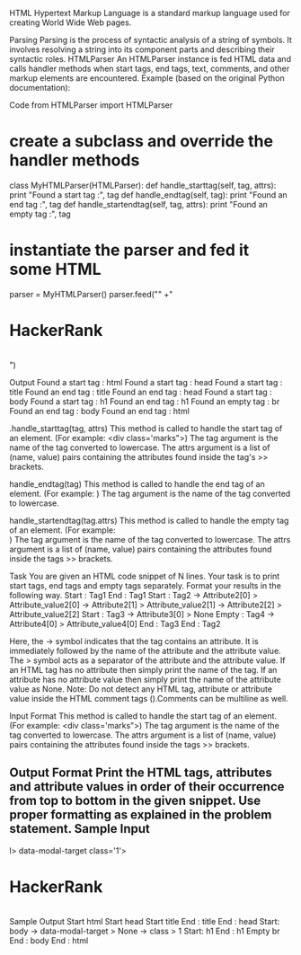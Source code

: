 HTML
Hypertext Markup Language is a standard markup language used for creating World Wide Web pages.

Parsing
Parsing is the process of syntactic analysis of a string of symbols. It involves resolving a string into its component parts and describing their syntactic roles. HTMLParser
An HTMLParser instance is fed HTML data and calls handler methods when start tags, end tags, text, comments, and other markup elements are encountered. Example (based on the original Python documentation):



Code
from HTMLParser import HTMLParser

# create a subclass and override the handler methods
class MyHTMLParser(HTMLParser):
    def handle_starttag(self, tag, attrs):
        print "Found a start tag  :", tag
    def handle_endtag(self, tag):
        print "Found an end tag   :", tag
    def handle_startendtag(self, tag, attrs):
        print "Found an empty tag :", tag

# instantiate the parser and fed it some HTML
parser = MyHTMLParser()
parser.feed("<html><head><title>HTML Parser - I</title></head>"
            +"<body><h1>HackerRank</h1><br /></body></html>")


Output
Found a start tag  : html
Found a start tag  : head
Found a start tag  : title
Found an end tag   : title
Found an end tag   : head
Found a start tag  : body
Found a start tag  : h1
Found an end tag   : h1
Found an empty tag : br
Found an end tag   : body
Found an end tag   : html
                                                                                                                                                                      

.handle_starttag(tag, attrs)
This method is called to handle the start tag of an element. (For example: <div class='marks">)
The tag argument is the name of the tag converted to lowercase.
The attrs argument is a list of (name, value) pairs containing the attributes found inside the tag's >> brackets.

handle_endtag(tag)
This method is called to handle the end tag of an element. (For example: </div>)
The tag argument is the name of the tag converted to lowercase.

handle_startendtag(tag.attrs)
This method is called to handle the empty tag of an element. (For example: <br />)
The tag argument is the name of the tag converted to lowercase.
The attrs argument is a list of (name, value) pairs containing the attributes found inside the tags >> brackets.



Task
You are given an HTML code snippet of N lines.
Your task is to print start tags, end tags and empty tags separately.
Format your results in the following way.
Start : Tag1
End   : Tag1
Start : Tag2
-> Attribute2[0] > Attribute_value2[0]
-> Attribute2[1] > Attribute_value2[1]
-> Attribute2[2] > Attribute_value2[2]
Start : Tag3
-> Attribute3[0] > None
Empty : Tag4
-> Attribute4[0] > Attribute_value4[0]
End   : Tag3
End   : Tag2

Here, the -> symbol indicates that the tag contains an attribute. It is immediately followed by the name of the attribute and the attribute value.
The > symbol acts as a separator of the attribute and the attribute value.
If an HTML tag has no attribute then simply print the name of the tag.
If an attribute has no attribute value then simply print the name of the attribute value as None.
Note: Do not detect any HTML tag, attribute or attribute value inside the HTML comment tags (<!-- Comments -->).Comments can be multiline as well. 

Input Format
This method is called to handle the start tag of an element. (For example: <div class='marks">)
The tag argument is the name of the tag converted to lowercase.
The attrs argument is a list of (name, value) pairs containing the attributes found inside the tags >> brackets.



Output Format
Print the HTML tags, attributes and attribute values in order of their occurrence from top to bottom in the given snippet.
Use proper formatting as explained in the problem statement.
Sample Input
-
l><head> <title>HTML Parser - I</title> </head>
data-modal-target class='1'><h1>HackerRank</h1><br /></body></html>
Sample Output
Start html
Start head
Start title
End : title End : head Start: body
-> data-modal-target > None
-> class > 1
Start: h1
End : h1
Empty
br
End : body
End : html

